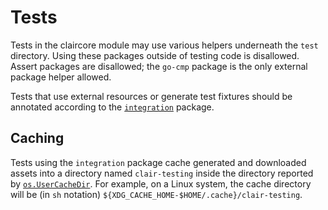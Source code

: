 # Tests

Tests in the claircore module may use various helpers underneath the `test` directory.
Using these packages outside of testing code is disallowed.
Assert packages are disallowed;
the `go-cmp` package is the only external package helper allowed.

Tests that use external resources or generate test fixtures should be annotated according to the [`integration`] package.

[`integration`]: https://pkg.go.dev/github.com/quay/claircore/test/integration

## Caching

Tests using the `integration` package cache generated and downloaded assets into a directory named `clair-testing` inside the directory reported by [`os.UserCacheDir`].
For example, on a Linux system, the cache directory will be (in `sh` notation) `${XDG_CACHE_HOME-$HOME/.cache}/clair-testing`.

[`os.UserCacheDir`]: https://pkg.go.dev/os#UserCacheDir
